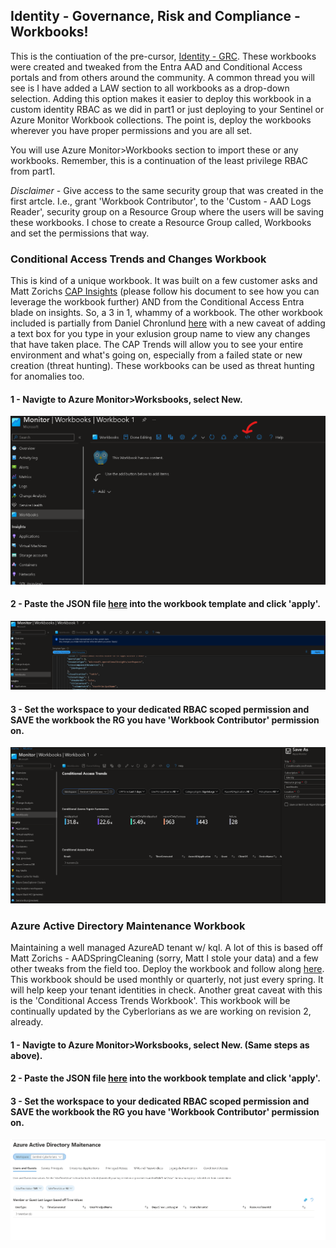 ## Identity - Governance, Risk and Compliance - Workbooks! ##

This is the contiuation of the pre-cursor, [Identity - GRC](https://github.com/Cyberlorians/Articles/blob/main/IdentityGRC.md). These workbooks were created and tweaked from the Entra AAD and Conditional Access portals and from others around the community. A common thread you will see is I have added a LAW section to all workbooks as a drop-down selection. Adding this option makes it easier to deploy this workbook in a custom identity RBAC as we did in part1 or just deploying to your Sentinel or Azure Monitor Workbook collections. The point is, deploy the workbooks wherever you have proper permissions and you are all set. 

You will use Azure Monitor>Workbooks section to import these or any workbooks. Remember, this is a continuation of the least privilege RBAC from part1.

*Disclaimer* - Give access to the same security group that was created in the first artcle. I.e., grant 'Workbook Contributor', to the 'Custom - AAD Logs Reader', security group on a Resource Group where the users will be saving these workbooks. I chose to create a Resource Group called, Workbooks and set the permissions that way. 

### Conditional Access Trends and Changes Workbook ####

This is kind of a unique workbook. It was built on a few customer asks and Matt Zorichs [CAP Insights](https://learnsentinel.blog/2022/05/09/azure-ad-conditional-access-insights-auditing-with-microsoft-sentinel/) (please follow his document to see how you can leverage the workbook further) AND from the Conditional Access Entra blade on insights. So, a 3 in 1, whammy of a workbook. The other workbook included is partially from Daniel Chronlund [here](https://danielchronlund.com/category/conditional-access/) with a new caveat of adding a text box for you type in your exlusion group name to view any changes that have taken place. The CAP Trends will allow you to see your entire environment and what's going on, especially from a failed state or new creation (threat hunting). These workbooks can be used as threat hunting for anomalies too. 

#### 1 - Navigte to Azure Monitor>Worksbooks, select New. 

![](https://github.com/Cyberlorians/uploadedimages/blob/main/customwbs1.png)

#### 2 - Paste the JSON file [here](https://github.com/Cyberlorians/Workbooks/blob/main/ConditionalAccessTrends.json) into the workbook template and click 'apply'.

![](https://github.com/Cyberlorians/uploadedimages/blob/main/customwbs2.png)

#### 3 - Set the workspace to your dedicated RBAC scoped permission and SAVE the workbook the RG you have 'Workbook Contributor' permission on.

![](https://github.com/Cyberlorians/uploadedimages/blob/main/customwbs3.png)


### Azure Active Directory Maintenance Workbook ####

Maintaining a well managed AzureAD tenant w/ kql. A lot of this is based off Matt Zorichs - AADSpringCleaning (sorry, Matt I stole your data) and a few other tweaks from the field too. Deploy the workbook and follow along [here](https://learnsentinel.blog/2022/03/16/maintaining-a-well-managed-azure-ad-tenant-with-kql/). This workbook should be used monthly or quarterly, not just every spring. It will help keep your tenant identities in check. Another great caveat with this is the 'Conditional Access Trends Workbook'. This workbook will be continually updated by the Cyberlorians as we are working on revision 2, already. 

#### 1 - Navigte to Azure Monitor>Worksbooks, select New. (Same steps as above).

#### 2 - Paste the JSON file [here](https://github.com/Cyberlorians/Workbooks/blob/main/AzureADMaintenace.json) into the workbook template and click 'apply'.

#### 3 - Set the workspace to your dedicated RBAC scoped permission and SAVE the workbook the RG you have 'Workbook Contributor' permission on.

![](https://github.com/Cyberlorians/uploadedimages/blob/main/maintenacewb.png)
